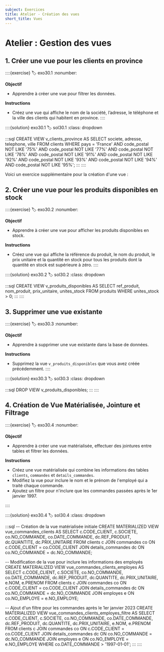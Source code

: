 ```yaml
---
subject: Exercices
title: Atelier - Création des vues
short_title: Vues
---
```


# Atelier : Gestion des vues

## 1. Créer une vue pour les clients en province
::::{exercise}
:label: exo30.1
:nonumber:

**Objectif**
- Apprendre à créer une vue pour filtrer les données.

**Instructions**
- Créez une vue qui affiche le nom de la société, l’adresse, le téléphone et la ville des clients qui habitent en province.
::::

::::{solution} exo30.1
:label: sol30.1
:class: dropdown

:::sql
CREATE VIEW v_clients_province AS
SELECT societe, adresse, telephone, ville
FROM clients
WHERE pays = 'France'
AND code_postal NOT LIKE '75%' 
AND code_postal NOT LIKE '77%'
AND code_postal NOT LIKE '78%' 
AND code_postal NOT LIKE '91%'
AND code_postal NOT LIKE '92%' 
AND code_postal NOT LIKE '93%'
AND code_postal NOT LIKE '94%' 
AND code_postal NOT LIKE '95%';
:::
::::

Voici un exercice supplémentaire pour la création d'une vue :

## 2. Créer une vue pour les produits disponibles en stock
::::{exercise}
:label: exo30.2
:nonumber:

**Objectif**
- Apprendre à créer une vue pour afficher les produits disponibles en stock.

**Instructions**
- Créez une vue qui affiche la référence du produit, le nom du produit, le prix unitaire et la quantité en stock pour tous les produits dont la quantité en stock est supérieure à zéro.
::::

::::{solution} exo30.2
:label: sol30.2
:class: dropdown

:::sql
CREATE VIEW v_produits_disponibles AS
SELECT ref_produit, nom_produit, prix_unitaire, unites_stock
FROM produits
WHERE unites_stock > 0;
:::
::::

## 3. Supprimer une vue existante
::::{exercise}
:label: exo30.3
:nonumber:

**Objectif**
- Apprendre à supprimer une vue existante dans la base de données.

**Instructions**
- Supprimez la vue `v_produits_disponibles` que vous avez créée précédemment.
::::

::::{solution} exo30.3
:label: sol30.3
:class: dropdown

:::sql
DROP VIEW v_produits_disponibles;
:::
::::

## 4. Création de Vue Matérialisée, Jointure et Filtrage
::::{exercise}
:label: exo30.4
:nonumber:

**Objectif**
- Apprendre à créer une vue matérialisée, effectuer des jointures entre tables et filtrer les données.

**Instructions**
- Créez une vue matérialisée qui combine les informations des tables `clients`, `commandes` et `details_commandes`.
- Modifiez la vue pour inclure le nom et le prénom de l'employé qui a traité chaque commande.
- Ajoutez un filtre pour n'inclure que les commandes passées après le 1er janvier 1997.

::::

::::{solution} exo30.4
:label: sol30.4
:class: dropdown

:::sql
-- Création de la vue matérialisée initiale
CREATE MATERIALIZED VIEW vue_commandes_clients AS
SELECT 
    c.CODE_CLIENT,
    c.SOCIETE,
    co.NO_COMMANDE,
    co.DATE_COMMANDE,
    dc.REF_PRODUIT,
    dc.QUANTITE,
    dc.PRIX_UNITAIRE
FROM 
    clients c
JOIN 
    commandes co ON c.CODE_CLIENT = co.CODE_CLIENT
JOIN 
    details_commandes dc ON co.NO_COMMANDE = dc.NO_COMMANDE;

-- Modification de la vue pour inclure les informations des employés
CREATE MATERIALIZED VIEW vue_commandes_clients_employes AS
SELECT 
    c.CODE_CLIENT,
    c.SOCIETE,
    co.NO_COMMANDE,
    co.DATE_COMMANDE,
    dc.REF_PRODUIT,
    dc.QUANTITE,
    dc.PRIX_UNITAIRE,
    e.NOM,
    e.PRENOM
FROM 
    clients c
JOIN 
    commandes co ON c.CODE_CLIENT = co.CODE_CLIENT
JOIN 
    details_commandes dc ON co.NO_COMMANDE = dc.NO_COMMANDE
JOIN 
    employes e ON co.NO_EMPLOYE = e.NO_EMPLOYE;

-- Ajout d'un filtre pour les commandes après le 1er janvier 2023
CREATE MATERIALIZED VIEW vue_commandes_clients_employes_filtre AS
SELECT 
    c.CODE_CLIENT,
    c.SOCIETE,
    co.NO_COMMANDE,
    co.DATE_COMMANDE,
    dc.REF_PRODUIT,
    dc.QUANTITE,
    dc.PRIX_UNITAIRE,
    e.NOM,
    e.PRENOM
FROM 
    clients c
JOIN 
    commandes co ON c.CODE_CLIENT = co.CODE_CLIENT
JOIN 
    details_commandes dc ON co.NO_COMMANDE = dc.NO_COMMANDE
JOIN 
    employes e ON co.NO_EMPLOYE = e.NO_EMPLOYE
WHERE 
    co.DATE_COMMANDE > '1997-01-01';
:::
::::
